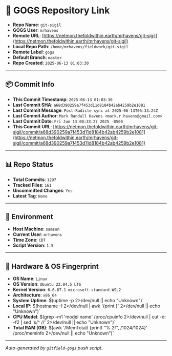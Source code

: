 # 🔗 GOGS Repository Link

- **Repo Name**: `git-sigil`
- **GOGS User**: `mrhavens`
- **Remote URL**: [https://netmon.thefoldwithin.earth/mrhavens/git-sigil](https://netmon.thefoldwithin.earth/mrhavens/git-sigil)
- **Local Repo Path**: `/home/mrhavens/fieldwork/git-sigil`
- **Remote Label**: `gogs`
- **Default Branch**: `master`
- **Repo Created**: `2025-06-13 01:03:30`

---

## 📦 Commit Info

- **This Commit Timestamp**: `2025-06-13 01:03:30`
- **Last Commit SHA**: `a68d390259a7f453d11d8184b42ab4259b2e1081`
- **Last Commit Message**: `Post-Radicle sync at 2025-06-13T05:33:24Z`
- **Last Commit Author**: `Mark Randall Havens <mark.r.havens@gmail.com>`
- **Last Commit Date**: `Fri Jun 13 00:33:27 2025 -0500`
- **This Commit URL**: [https://netmon.thefoldwithin.earth/mrhavens/git-sigil/commit/a68d390259a7f453d11d8184b42ab4259b2e1081](https://netmon.thefoldwithin.earth/mrhavens/git-sigil/commit/a68d390259a7f453d11d8184b42ab4259b2e1081)

---

## 📊 Repo Status

- **Total Commits**: `1297`
- **Tracked Files**: `161`
- **Uncommitted Changes**: `Yes`
- **Latest Tag**: `None`

---

## 🧭 Environment

- **Host Machine**: `samson`
- **Current User**: `mrhavens`
- **Time Zone**: `CDT`
- **Script Version**: `1.5`

---

## 🧬 Hardware & OS Fingerprint

- **OS Name**: `Linux`
- **OS Version**: `Ubuntu 22.04.5 LTS`
- **Kernel Version**: `6.6.87.1-microsoft-standard-WSL2`
- **Architecture**: `x86_64`
- **System Uptime**: $(uptime -p 2>/dev/null || echo "Unknown")`
- **Local IP**: $(hostname -I 2>/dev/null | awk '{print }' 2>/dev/null || echo "Unknown")`
- **CPU Model**: $(grep -m1 'model name' /proc/cpuinfo 2>/dev/null | cut -d: -f2 | sed 's/^ //' 2>/dev/null || echo "Unknown")`
- **Total RAM (GB)**: $(awk '/MemTotal/ {printf "%.2f", /1024/1024}' /proc/meminfo 2>/dev/null || echo "Unknown")`

---

_Auto-generated by `gitfield-gogs` push script._
